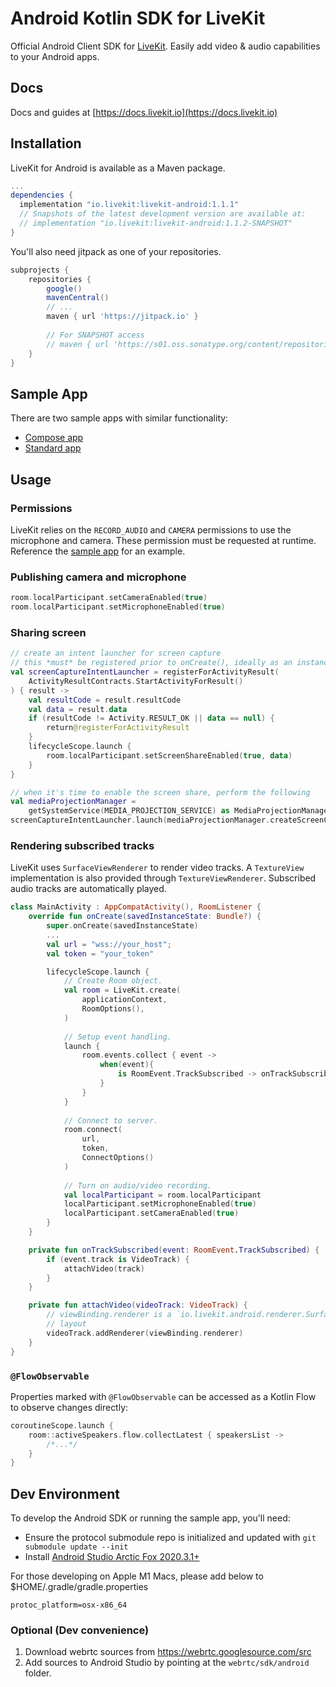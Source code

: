 # Android Kotlin SDK for LiveKit

Official Android Client SDK for [LiveKit](https://github.com/livekit/livekit-server). Easily add video & audio capabilities to your Android apps.

## Docs

Docs and guides at [https://docs.livekit.io](https://docs.livekit.io)

## Installation

LiveKit for Android is available as a Maven package.

```groovy title="build.gradle"
...
dependencies {
  implementation "io.livekit:livekit-android:1.1.1"
  // Snapshots of the latest development version are available at:
  // implementation "io.livekit:livekit-android:1.1.2-SNAPSHOT"
}
```

You'll also need jitpack as one of your repositories.

```groovy
subprojects {
    repositories {
        google()
        mavenCentral()
        // ...
        maven { url 'https://jitpack.io' }
        
        // For SNAPSHOT access
        // maven { url 'https://s01.oss.sonatype.org/content/repositories/snapshots/' }
    }
}
```

## Sample App

There are two sample apps with similar functionality:

* [Compose app](https://github.com/livekit/client-sdk-android/tree/master/sample-app-compose/src/main/java/io/livekit/android/composesample)
* [Standard app](https://github.com/livekit/client-sdk-android/tree/master/sample-app)

## Usage

### Permissions

LiveKit relies on the `RECORD_AUDIO` and `CAMERA` permissions to use the microphone and camera.
These permission must be requested at runtime. Reference the [sample app](https://github.com/livekit/client-sdk-android/blob/4e76e36e0d9f895c718bd41809ab5ff6c57aabd4/sample-app-compose/src/main/java/io/livekit/android/composesample/MainActivity.kt#L134) for an example.

### Publishing camera and microphone

```kt
room.localParticipant.setCameraEnabled(true)
room.localParticipant.setMicrophoneEnabled(true)
```

### Sharing screen

```kt
// create an intent launcher for screen capture
// this *must* be registered prior to onCreate(), ideally as an instance val
val screenCaptureIntentLauncher = registerForActivityResult(
    ActivityResultContracts.StartActivityForResult()
) { result ->
    val resultCode = result.resultCode
    val data = result.data
    if (resultCode != Activity.RESULT_OK || data == null) {
        return@registerForActivityResult
    }
    lifecycleScope.launch {
        room.localParticipant.setScreenShareEnabled(true, data)
    }
}

// when it's time to enable the screen share, perform the following
val mediaProjectionManager =
    getSystemService(MEDIA_PROJECTION_SERVICE) as MediaProjectionManager
screenCaptureIntentLauncher.launch(mediaProjectionManager.createScreenCaptureIntent())
```

### Rendering subscribed tracks

LiveKit uses `SurfaceViewRenderer` to render video tracks. A `TextureView` implementation is also
provided through `TextureViewRenderer`. Subscribed audio tracks are automatically played.

```kt
class MainActivity : AppCompatActivity(), RoomListener {
    override fun onCreate(savedInstanceState: Bundle?) {
        super.onCreate(savedInstanceState)
        ...
        val url = "wss://your_host";
        val token = "your_token"

        lifecycleScope.launch {
            // Create Room object.
            val room = LiveKit.create(
                applicationContext,
                RoomOptions(),
            )
        
            // Setup event handling.
            launch {
                room.events.collect { event ->
                    when(event){
                        is RoomEvent.TrackSubscribed -> onTrackSubscribed(event)
                    }
                }
            }
            
            // Connect to server.
            room.connect(
                url,
                token,
                ConnectOptions()
            )
            
            // Turn on audio/video recording.
            val localParticipant = room.localParticipant
            localParticipant.setMicrophoneEnabled(true)
            localParticipant.setCameraEnabled(true)
        }
    }

    private fun onTrackSubscribed(event: RoomEvent.TrackSubscribed) {
        if (event.track is VideoTrack) {
            attachVideo(track)
        }
    }

    private fun attachVideo(videoTrack: VideoTrack) {
        // viewBinding.renderer is a `io.livekit.android.renderer.SurfaceViewRenderer` in your
        // layout
        videoTrack.addRenderer(viewBinding.renderer)
    }
}
```

### `@FlowObservable`

Properties marked with `@FlowObservable` can be accessed as a Kotlin Flow to observe changes directly:

```kt
coroutineScope.launch {
    room::activeSpeakers.flow.collectLatest { speakersList ->
        /*...*/
    }
}
```

## Dev Environment

To develop the Android SDK or running the sample app, you'll need:

- Ensure the protocol submodule repo is initialized and updated with `git submodule update --init`
- Install [Android Studio Arctic Fox 2020.3.1+](https://developer.android.com/studio)

For those developing on Apple M1 Macs, please add below to $HOME/.gradle/gradle.properties

```
protoc_platform=osx-x86_64
```

### Optional (Dev convenience)

1. Download webrtc sources from https://webrtc.googlesource.com/src
2. Add sources to Android Studio by pointing at the `webrtc/sdk/android` folder.

